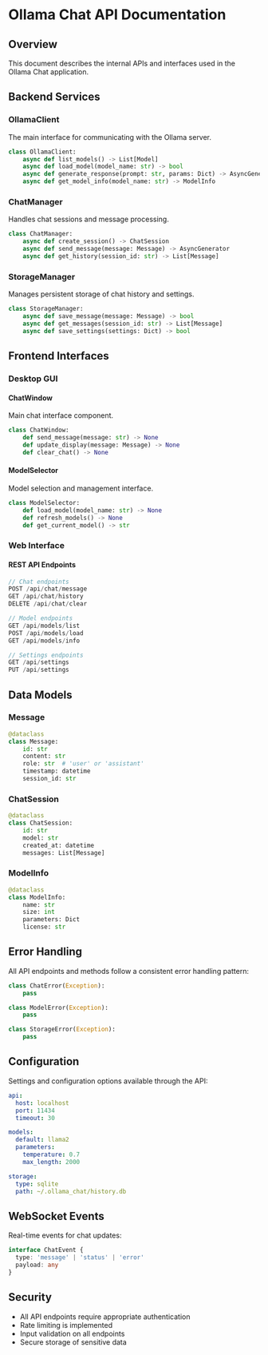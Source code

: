 # Ollama Chat API Documentation

## Overview
This document describes the internal APIs and interfaces used in the Ollama Chat application.

## Backend Services

### OllamaClient
The main interface for communicating with the Ollama server.

```python
class OllamaClient:
    async def list_models() -> List[Model]
    async def load_model(model_name: str) -> bool
    async def generate_response(prompt: str, params: Dict) -> AsyncGenerator
    async def get_model_info(model_name: str) -> ModelInfo
```

### ChatManager
Handles chat sessions and message processing.

```python
class ChatManager:
    async def create_session() -> ChatSession
    async def send_message(message: Message) -> AsyncGenerator
    async def get_history(session_id: str) -> List[Message]
```

### StorageManager
Manages persistent storage of chat history and settings.

```python
class StorageManager:
    async def save_message(message: Message) -> bool
    async def get_messages(session_id: str) -> List[Message]
    async def save_settings(settings: Dict) -> bool
```

## Frontend Interfaces

### Desktop GUI

#### ChatWindow
Main chat interface component.

```python
class ChatWindow:
    def send_message(message: str) -> None
    def update_display(message: Message) -> None
    def clear_chat() -> None
```

#### ModelSelector
Model selection and management interface.

```python
class ModelSelector:
    def load_model(model_name: str) -> None
    def refresh_models() -> None
    def get_current_model() -> str
```

### Web Interface

#### REST API Endpoints

```typescript
// Chat endpoints
POST /api/chat/message
GET /api/chat/history
DELETE /api/chat/clear

// Model endpoints
GET /api/models/list
POST /api/models/load
GET /api/models/info

// Settings endpoints
GET /api/settings
PUT /api/settings
```

## Data Models

### Message
```python
@dataclass
class Message:
    id: str
    content: str
    role: str  # 'user' or 'assistant'
    timestamp: datetime
    session_id: str
```

### ChatSession
```python
@dataclass
class ChatSession:
    id: str
    model: str
    created_at: datetime
    messages: List[Message]
```

### ModelInfo
```python
@dataclass
class ModelInfo:
    name: str
    size: int
    parameters: Dict
    license: str
```

## Error Handling
All API endpoints and methods follow a consistent error handling pattern:

```python
class ChatError(Exception):
    pass

class ModelError(Exception):
    pass

class StorageError(Exception):
    pass
```

## Configuration
Settings and configuration options available through the API:

```yaml
api:
  host: localhost
  port: 11434
  timeout: 30

models:
  default: llama2
  parameters:
    temperature: 0.7
    max_length: 2000

storage:
  type: sqlite
  path: ~/.ollama_chat/history.db
```

## WebSocket Events
Real-time events for chat updates:

```typescript
interface ChatEvent {
  type: 'message' | 'status' | 'error'
  payload: any
}
```

## Security
- All API endpoints require appropriate authentication
- Rate limiting is implemented
- Input validation on all endpoints
- Secure storage of sensitive data
